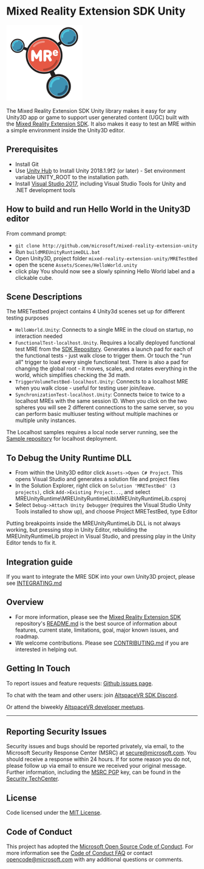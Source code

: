 # Mixed Reality Extension SDK Unity

<img width='200' height='200' 
src='https://github.com/Microsoft/mixed-reality-extension-sdk/blob/master/branding/MRe-RGB.png'/>

The Mixed Reality Extension SDK Unity library makes it easy for any Unity3D app or game to support user generated content (UGC) built with the [Mixed Reality Extension SDK](
https://github.com/Microsoft/mixed-reality-extension-sdk). It also makes it easy to test an MRE within a simple environment inside the Unity3D editor.


## Prerequisites
* Install Git
* Use [Unity Hub](https://store.unity.com/) to Install Unity 2018.1.9f2 (or later) - Set environment variable UNITY_ROOT to the installation path.
* Install [Visual Studio 2017](https://visualstudio.microsoft.com/downloads/), including Visual Studio Tools for Unity and .NET development tools


## How to build and run Hello World in the Unity3D editor
From command prompt:
* `git clone http://github.com/microsoft/mixed-reality-extension-unity`
* Run `buildMREUnityRuntimeDLL.bat`
* Open Unity3D, project folder `mixed-reality-extension-unity/MRETestBed`
* open the scene `Assets/Scenes/HelloWorld.unity`
* click play
You should now see a slowly spinning Hello World label and a clickable cube.


## Scene Descriptions
The MRETestbed project contains 4 Unity3d scenes set up for different testing purposes
* `HelloWorld.Unity`: Connects to a single MRE in the cloud on startup, no interaction needed
* `FunctionalTest-localhost.Unity`. Requires a locally deployed functional test MRE from the [SDK Repository](https://github.com/Microsoft/mixed-reality-extension-sdk#How-to-Build-and-Deploy-the-SDK-functional-tests). Generates a launch pad for each of the functional tests - just walk close to trigger them. Or touch the "run all" trigger to load every single functional test. There is also a pad for changing the global root - it moves, scales, and rotates everything in the world, which simplifies checking the 3d math.
* `TriggerVolumeTestBed-localhost.Unity`: Connects to a localhost MRE when you walk close - useful for testing user join/leave.
* `SynchronizationTest-localhost.Unity`: Connects twice to twice to a localhost MREs with the same session ID. When you click on the two spheres you will see 2 different connections to the same server, so you can perform basic multiuser testing without multiple machines or multiple unity instances.

The Localhost samples requires a local node server running, see the [Sample repository](
https://github.com/Microsoft/mixed-reality-extension-sdk-samples#How-to-Build-and-Run-the-Hello-World-sample) for localhost deployment.


## To Debug the Unity Runtime DLL 
* From within the Unity3D editor click `Assets->Open C# Project`. This opens Visual Studio and generates a solution file and project files
* In the Solution Explorer, right click on `Solution 'MRETestBed' (3 projects)`, click `Add->Existing Project...`, and select MREUnityRuntime\MREUnityRuntimeLib\MREUnityRuntimeLib.csproj
* Select `Debug->Attach Unity Debugger` (requires the Visual Studio Unity Tools installed to show up), and choose Project MRETestBed, type Editor

Putting breakpoints inside the MREUnityRuntimeLib DLL is not always working, but pressing stop in Unity Editor, rebuilding the MREUnityRuntimeLib project in Visual Studio, and pressing play in the Unity Editor tends to fix it.


## Integration guide
If you want to integrate the MRE SDK into your own Unity3D project, please see [INTEGRATING.md](INTEGRATING.md)


## Overview
* For more information, please see 
the [Mixed Reality Extension SDK](
https://github.com/Microsoft/mixed-reality-extension-sdk) repository's [README.md](https://github.com/Microsoft/mixed-reality-extension-sdk/blob/master/README.md) is the best source of information about features, current state, limitations, goal, major known issues, and roadmap.
* We welcome contributions. Please see [CONTRIBUTING.md](CONTRIBUTING.md)
if you are interested in helping out.

## Getting In Touch
To report issues and feature requests: [Github issues page](
https://github.com/microsoft/mixed-reality-extension-sdk/issues).

To chat with the team and other users: join [AltspaceVR SDK Discord](
https://discord.gg/ypvBkWz).

Or attend the biweekly [AltspaceVR developer meetups](
https://account.altvr.com/channels/altspacevr).

---
## Reporting Security Issues
Security issues and bugs should be reported privately, via email, to the Microsoft Security
Response Center (MSRC) at [secure@microsoft.com](mailto:secure@microsoft.com). You should
receive a response within 24 hours. If for some reason you do not, please follow up via
email to ensure we received your original message. Further information, including the
[MSRC PGP](https://technet.microsoft.com/en-us/security/dn606155) key, can be found in
the [Security TechCenter](https://technet.microsoft.com/en-us/security/default).


## License
Code licensed under the [MIT License](https://github.com/Microsoft/mixed-reality-extension-sdk-unity/blob/master/LICENSE.txt).


## Code of Conduct
This project has adopted the [Microsoft Open Source Code of Conduct](https://opensource.microsoft.com/codeofconduct/).
For more information see the [Code of Conduct FAQ](https://opensource.microsoft.com/codeofconduct/faq/) or
contact [opencode@microsoft.com](mailto:opencode@microsoft.com) with any additional questions or comments.

